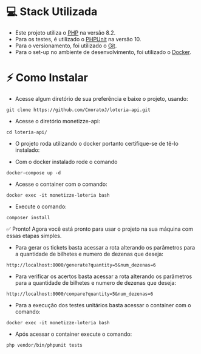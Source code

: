 # 💻 Stack Utilizada

- Este projeto utiliza o [PHP](https://www.php.net/) na versão 8.2.
- Para os testes, é utilizado o [PHPUnit](https://phpunit.de) na versão 10.
- Para o versionamento, foi utilizado o [Git](https://git-scm.com).
- Para o set-up no ambiente de desenvolvimento, foi utilizado o [Docker](https://www.docker.com).

# ⚡️ Como Instalar

- Acesse algum diretório de sua preferência e baixe o projeto, usando:
```
git clone https://github.com/CmoratoJ/loteria-api.git
```
- Acesse o diretório monetizze-api:
```
cd loteria-api/  
```
- O projeto roda utilizando o docker portanto certifique-se de tê-lo instalado:

- Com o docker instalado rode o comando
```
docker-compose up -d
```
- Acesse o container com o comando:
```
docker exec -it monetizze-loteria bash
```
- Execute o comando:
```
composer install
```
✅ Pronto! Agora você está pronto para usar o projeto na sua máquina com essas etapas simples.

- Para gerar os tickets basta acessar a rota alterando os parâmetros para a quantidade de bilhetes e numero de dezenas que deseja:
```
http://localhost:8000/generate?quantity=5&num_dezenas=6
```
- Para verificar os acertos basta acessar a rota alterando os parâmetros para a quantidade de bilhetes e numero de dezenas que deseja:
```
http://localhost:8000/compare?quantity=5&num_dezenas=6
```

- Para a execução dos testes unitários basta acessar o container com o comando:
```
docker exec -it monetizze-loteria bash
```
- Após acessar o container execute o comando:
```
php vendor/bin/phpunit tests
```
